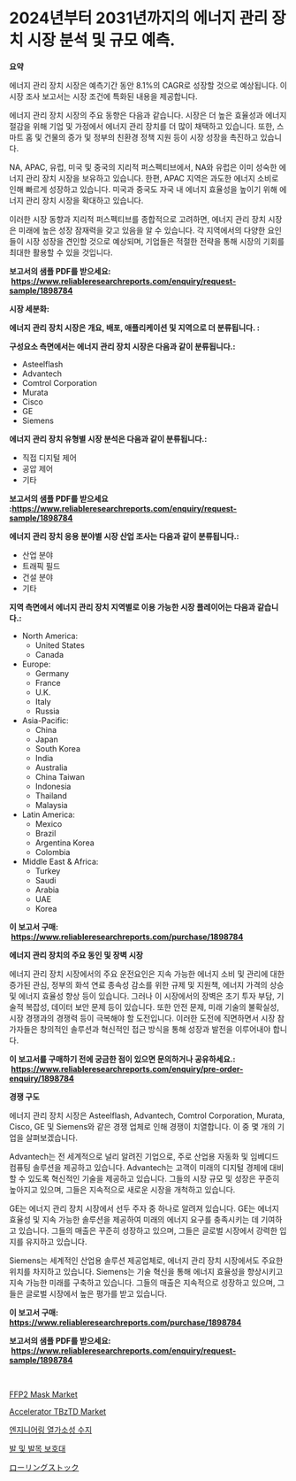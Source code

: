 <p><h1>2024년부터 2031년까지의 에너지 관리 장치 시장 분석 및 규모 예측.</h1></p><p><strong>요약</strong></p>
<p><p>에너지 관리 장치 시장은 예측기간 동안 8.1%의 CAGR로 성장할 것으로 예상됩니다. 이 시장 조사 보고서는 시장 조건에 특화된 내용을 제공합니다.</p><p>에너지 관리 장치 시장의 주요 동향은 다음과 같습니다. 시장은 더 높은 효율성과 에너지 절감을 위해 기업 및 가정에서 에너지 관리 장치를 더 많이 채택하고 있습니다. 또한, 스마트 홈 및 건물의 증가 및 정부의 친환경 정책 지원 등이 시장 성장을 촉진하고 있습니다.</p><p>NA, APAC, 유럽, 미국 및 중국의 지리적 퍼스펙티브에서, NA와 유럽은 이미 성숙한 에너지 관리 장치 시장을 보유하고 있습니다. 한편, APAC 지역은 과도한 에너지 소비로 인해 빠르게 성장하고 있습니다. 미국과 중국도 자국 내 에너지 효율성을 높이기 위해 에너지 관리 장치 시장을 확대하고 있습니다.</p><p>이러한 시장 동향과 지리적 퍼스펙티브를 종합적으로 고려하면, 에너지 관리 장치 시장은 미래에 높은 성장 잠재력을 갖고 있음을 알 수 있습니다. 각 지역에서의 다양한 요인들이 시장 성장을 견인할 것으로 예상되며, 기업들은 적절한 전략을 통해 시장의 기회를 최대한 활용할 수 있을 것입니다.</p></p>
<p><strong>보고서의 샘플 PDF를 받으세요: &nbsp;<a href="https://www.reliableresearchreports.com/enquiry/request-sample/1898784">https://www.reliableresearchreports.com/enquiry/request-sample/1898784</a></strong></p>
<p><strong>시장 세분화:</strong></p>
<p><strong> 에너지 관리 장치 시장은 개요, 배포, 애플리케이션 및 지역으로 더 분류됩니다. :</strong></p>
<p><strong>구성요소 측면에서는 에너지 관리 장치 시장은 다음과 같이 분류됩니다.:</strong></p>
<p><ul><li>Asteelflash</li><li>Advantech</li><li>Comtrol Corporation</li><li>Murata</li><li>Cisco</li><li>GE</li><li>Siemens</li></ul></p>
<p><strong> 에너지 관리 장치 유형별 시장 분석은 다음과 같이 분류됩니다.:</strong></p>
<p><ul><li>직접 디지털 제어</li><li>공압 제어</li><li>기타</li></ul></p>
<p><strong>보고서의 샘플 PDF를 받으세요 :<a href="https://www.reliableresearchreports.com/enquiry/request-sample/1898784">https://www.reliableresearchreports.com/enquiry/request-sample/1898784</a></strong></p>
<p><strong> 에너지 관리 장치 응용 분야별 시장 산업 조사는 다음과 같이 분류됩니다.:</strong></p>
<p><ul><li>산업 분야</li><li>트래픽 필드</li><li>건설 분야</li><li>기타</li></ul></p>
<p><strong>지역 측면에서 에너지 관리 장치 지역별로 이용 가능한 시장 플레이어는 다음과 같습니다.:</strong></p>
<p><ul>
    <li>
        North America:
        <ul>
            <li>United States</li>
            <li>Canada</li>
        </ul>
    </li>
    <li>
        Europe:
        <ul>
            <li>Germany</li>
            <li>France</li>
            <li>U.K.</li>
            <li>Italy</li>
            <li>Russia</li>
        </ul>
    </li>
    <li>
        Asia-Pacific:
        <ul>
            <li>China</li>
            <li>Japan</li>
            <li>South Korea</li>
            <li>India</li>
            <li>Australia</li>
            <li>China Taiwan</li>
            <li>Indonesia</li>
            <li>Thailand</li>
            <li>Malaysia</li>
        </ul>
    </li>
    <li>
        Latin America:
        <ul>
            <li>Mexico</li>
            <li>Brazil</li>
            <li>Argentina Korea</li>
            <li>Colombia</li>
        </ul>
    </li>
    <li>
        Middle East & Africa:
        <ul>
            <li>Turkey</li>
            <li>Saudi</li>
            <li>Arabia</li>
            <li>UAE</li>
            <li>Korea</li>
        </ul>
    </li>
    </ul></p>
<p><strong>이 보고서 구매: &nbsp;<a href="https://www.reliableresearchreports.com/purchase/1898784">https://www.reliableresearchreports.com/purchase/1898784</a></strong></p>
<p><strong>에너지 관리 장치의 주요 동인 및 장벽 시장</strong></p>
<p><p>에너지 관리 장치 시장에서의 주요 운전요인은 지속 가능한 에너지 소비 및 관리에 대한 증가된 관심, 정부의 화석 연료 종속성 감소를 위한 규제 및 지원책, 에너지 가격의 상승 및 에너지 효율성 향상 등이 있습니다. 그러나 이 시장에서의 장벽은 초기 투자 부담, 기술적 복잡성, 데이터 보안 문제 등이 있습니다. 또한 안전 문제, 미래 기술의 불확실성, 시장 경쟁과의 경쟁력 등이 극복해야 할 도전입니다. 이러한 도전에 직면하면서 시장 참가자들은 창의적인 솔루션과 혁신적인 접근 방식을 통해 성장과 발전을 이루어내야 합니다.</p></p>
<p><strong>이 보고서를 구매하기 전에 궁금한 점이 있으면 문의하거나 공유하세요.: &nbsp;<a href="https://www.reliableresearchreports.com/enquiry/pre-order-enquiry/1898784">https://www.reliableresearchreports.com/enquiry/pre-order-enquiry/1898784</a></strong></p>
<p><strong>경쟁 구도</strong></p>
<p><p>에너지 관리 장치 시장은 Asteelflash, Advantech, Comtrol Corporation, Murata, Cisco, GE 및 Siemens와 같은 경쟁 업체로 인해 경쟁이 치열합니다. 이 중 몇 개의 기업을 살펴보겠습니다.</p><p>Advantech는 전 세계적으로 널리 알려진 기업으로, 주로 산업용 자동화 및 임베디드 컴퓨팅 솔루션을 제공하고 있습니다. Advantech는 고객이 미래의 디지털 경제에 대비할 수 있도록 혁신적인 기술을 제공하고 있습니다. 그들의 시장 규모 및 성장은 꾸준히 높아지고 있으며, 그들은 지속적으로 새로운 시장을 개척하고 있습니다.</p><p>GE는 에너지 관리 장치 시장에서 선두 주자 중 하나로 알려져 있습니다. GE는 에너지 효율성 및 지속 가능한 솔루션을 제공하여 미래의 에너지 요구를 충족시키는 데 기여하고 있습니다. 그들의 매출은 꾸준히 성장하고 있으며, 그들은 글로벌 시장에서 강력한 입지를 유지하고 있습니다.</p><p>Siemens는 세계적인 산업용 솔루션 제공업체로, 에너지 관리 장치 시장에서도 주요한 위치를 차지하고 있습니다. Siemens는 기술 혁신을 통해 에너지 효율성을 향상시키고 지속 가능한 미래를 구축하고 있습니다. 그들의 매출은 지속적으로 성장하고 있으며, 그들은 글로벌 시장에서 높은 평가를 받고 있습니다.</p></p>
<p><strong>이 보고서 구매: &nbsp; <a href="https://www.reliableresearchreports.com/purchase/1898784">https://www.reliableresearchreports.com/purchase/1898784</a></strong></p>
<p><strong>보고서의 샘플 PDF를 받으세요: &nbsp;<a href="https://www.reliableresearchreports.com/enquiry/request-sample/1898784">https://www.reliableresearchreports.com/enquiry/request-sample/1898784</a></strong><strong></strong></p>
<p>&nbsp;</p>
<p><p><a href="https://sore-arch-6db.notion.site/Insights-into-FFP2-Mask-Market-Size-Analysing-Market-Share-Trends-and-Growth-from-2024-to-2031-8ccd5e1795304bf39a3b16a15e5b3137">FFP2 Mask Market</a></p><p><a href="https://github.com/Chiragrp22/Market-Research-Report-List-3/blob/main/accelerator-tbztd-market.md">Accelerator TBzTD Market</a></p><p><a href="https://github.com/fredrickeglers/Market-Research-Report-List-1/blob/main/3882003194441.md">엔지니어링 열가소성 수지</a></p><p><a href="https://github.com/bunxhcci35271755/Market-Research-Report-List-1/blob/main/7431485194440.md">발 및 발목 보호대</a></p><p><a href="https://github.com/hwbcz413288296/Market-Research-Report-List-1/blob/main/9981231194719.md">ローリングストック</a></p></p>